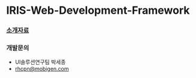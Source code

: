 # IRIS-Web-Development-Framework
### [소개자료](https://docs.google.com/presentation/d/1VoClmMn0y2NPqg5iBCoiT8lpdxqh6lGUg7oEUMRDoa0/edit?usp=sharing)

### 개발문의
- UI솔루션연구팀 박세종
- rhcpn@mobigen.com
